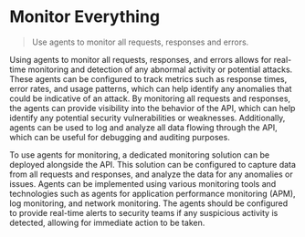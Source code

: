 # Monitor Everything

> Use agents to monitor all requests, responses and errors.

Using agents to monitor all requests, responses, and errors allows for real-time monitoring and detection of any abnormal activity or potential attacks. These agents can be configured to track metrics such as response times, error rates, and usage patterns, which can help identify any anomalies that could be indicative of an attack. By monitoring all requests and responses, the agents can provide visibility into the behavior of the API, which can help identify any potential security vulnerabilities or weaknesses. Additionally, agents can be used to log and analyze all data flowing through the API, which can be useful for debugging and auditing purposes.

To use agents for monitoring, a dedicated monitoring solution can be deployed alongside the API. This solution can be configured to capture data from all requests and responses, and analyze the data for any anomalies or issues. Agents can be implemented using various monitoring tools and technologies such as agents for application performance monitoring (APM), log monitoring, and network monitoring. The agents should be configured to provide real-time alerts to security teams if any suspicious activity is detected, allowing for immediate action to be taken.
